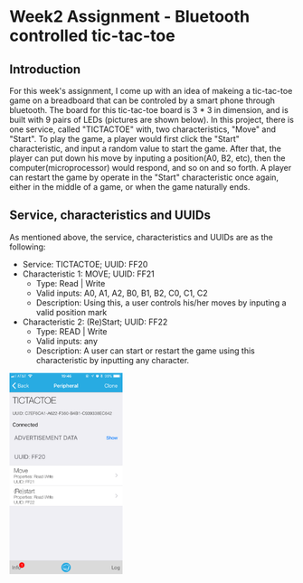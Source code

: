 # Week2 Assignment - Bluetooth controlled tic-tac-toe

## Introduction
For this week's assignment, I come up with an idea of makeing a tic-tac-toe game on a breadboard that can be controled by a smart phone through bluetooth. The board for this tic-tac-toe board is 3 * 3 in dimension, and is built with 9 pairs of LEDs (pictures are shown below). In this project, there is one service, called "TICTACTOE" with, two characteristics, "Move" and "Start". To play the game, a player would first click the "Start" characteristic, and input a random value to start the game. After that, the player can put down his move by inputing a position(A0, B2, etc), then the computer(microprocessor) would respond, and so on and so forth. A player can restart the game by operate in the "Start" characteristic once again, either in the middle of a game, or when the game naturally ends.

## Service, characteristics and UUIDs
As mentioned above, the service, characteristics and UUIDs are as the following:
- Service: TICTACTOE; UUID: FF20
- Characteristic 1: MOVE; UUID: FF21
	- Type: Read | Write
	- Valid inputs: A0, A1, A2, B0, B1, B2, C0, C1, C2
	- Description: Using this, a user controls his/her moves by inputing a valid position mark
- Characteristic 2: (Re)Start; UUID: FF22
	- Type: READ | Write
	- Valid inputs: any
	- Description: A user can start or restart the game using this characteristic by inputting any character.
<img src="documentation/service.PNG" alt="Service" style="width: 200px;"/>

##
